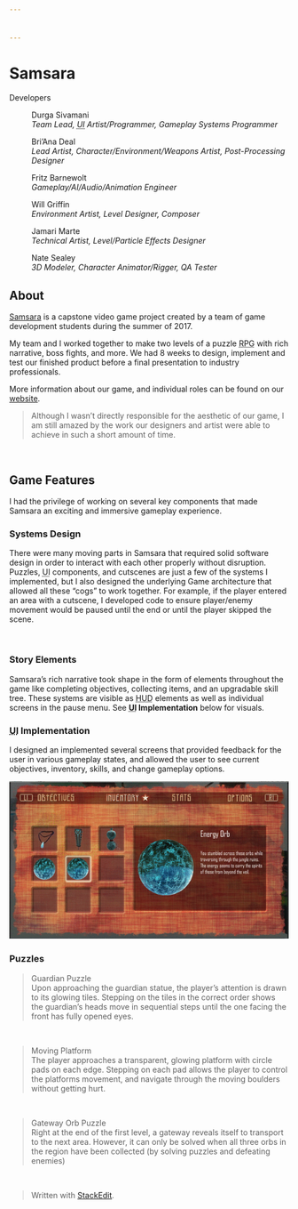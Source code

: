 ```yaml
---


---
```


<h1 id="samsara">Samsara</h1>
<dl>
<dt>Developers</dt>
<dd>
<p>Durga Sivamani<br>
<em>Team Lead, <abbr title="User Interface">UI</abbr> Artist/Programmer, Gameplay Systems Programmer</em></p>
</dd>
<dd>
<p>Bri’Ana Deal<br>
<em>Lead Artist, Character/Environment/Weapons Artist, Post-Processing Designer</em></p>
</dd>
<dd>
<p>Fritz Barnewolt<br>
<em>Gameplay/AI/Audio/Animation Engineer</em></p>
</dd>
<dd>
<p>Will Griffin<br>
<em>Environment Artist, Level Designer, Composer</em></p>
</dd>
<dd>
<p>Jamari Marte<br>
<em>Technical Artist, Level/Particle Effects Designer</em></p>
</dd>
<dd>
<p>Nate Sealey<br>
<em>3D Modeler, Character Animator/Rigger, QA Tester</em></p>
</dd>
</dl>
<h2 id="about">About</h2>
<p><a href="https://monomythstudios.wixsite.com/samsara">Samsara</a> is a capstone video game project created by a team of game development students during the summer of 2017.</p>
<p>My team and I worked together to make two levels of a puzzle <abbr title="Role-Playing Game">RPG</abbr> with rich narrative, boss fights, and more. We had 8 weeks to design, implement and test our finished product before a final presentation to industry professionals.</p>
<p>More information about our game, and individual roles can be found on our <a href="https://monomythstudios.wixsite.com/samsara">website</a>.</p>
<blockquote>
<p>Although I wasn’t directly responsible for the aesthetic of our game, I am still amazed by the work our designers and artist were able to achieve in such a short amount of time.</p>
</blockquote>
<p><img src="Gifs/game_beginning.gif" alt=""></p>
<h2 id="game-features">Game Features</h2>
<p>I had the privilege of working on several key components that made Samsara an exciting and immersive gameplay experience.</p>
<h3 id="systems-design">Systems Design</h3>
<p>There were many moving parts in Samsara that required solid software design in order to interact with each other properly without disruption. Puzzles, <abbr title="User Interface">UI</abbr> components, and cutscenes are just a few of the systems I implemented, but I also designed the underlying Game architecture that allowed all these “cogs” to work together. For example, if the player entered an area with a cutscene, I developed code to ensure player/enemy movement would be paused until the end or until the player skipped the scene.</p>
<p><img src="Gifs/Guardian1_Trim.gif" alt=""></p>
<h3 id="story-elements">Story Elements</h3>
<p>Samsara’s rich narrative took shape in the form of elements throughout the game like completing objectives, collecting items, and an upgradable skill tree. These systems are visible as <abbr title="Heads Up Display, or the area where player's can see vital character stats like current health">HUD</abbr> elements as well as individual screens in the pause menu. See <strong><abbr title="User Interface">UI</abbr> Implementation</strong> below for visuals.</p>
<h3 id="ui-implementation"><abbr title="User Interface">UI</abbr> Implementation</h3>
<p>I designed an implemented several screens that provided feedback for the user in various gameplay states, and allowed the user to see current objectives, inventory, skills, and change gameplay options.</p>
<p><img src="Gifs/dynamic_menu.gif" alt=""></p>
<h3 id="puzzles">Puzzles</h3>
<blockquote>
<p>Guardian Puzzle<br>
Upon approaching the guardian statue, the player’s attention is drawn to its glowing tiles. Stepping on the tiles in the correct order shows the guardian’s heads move in sequential steps until the one facing the front has fully opened eyes.</p>
</blockquote>
<p><img src="Gifs/guardian2_Trim.gif" alt=""></p>
<blockquote>
<p>Moving Platform<br>
The player approaches a transparent, glowing platform with circle pads on each edge. Stepping on each pad allows the player to control the platforms movement, and navigate through the moving boulders without getting hurt.</p>
</blockquote>
<p><img src="Gifs/moving_platform_puzzle.gif" alt=""></p>
<blockquote>
<p>Gateway Orb Puzzle<br>
Right at the end of the first level, a gateway reveals itself to transport to the next area. However, it can only be solved when all three orbs in the region have been collected (by solving puzzles and defeating enemies)</p>
</blockquote>
<p><img src="Gifs/orb_puzzle.gif" alt=""></p>
<blockquote>
<p>Written with <a href="https://stackedit.io/">StackEdit</a>.</p>
</blockquote>

